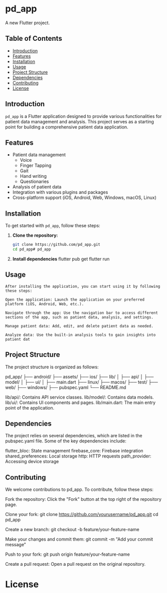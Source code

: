 # pd_app

A new Flutter project.

## Table of Contents

- [Introduction](#introduction)
- [Features](#features)
- [Installation](#installation)
- [Usage](#usage)
- [Project Structure](#project-structure)
- [Dependencies](#dependencies)
- [Contributing](#contributing)
- [License](#license)

## Introduction

`pd_app` is a Flutter application designed to provide various functionalities for patient data management and analysis. This project serves as a starting point for building a comprehensive patient data application.

## Features

- Patient data management
    - Voice 
    - Finger Tapping
    - Gait
    - Hand writing
    - Questionaries
- Analysis of patient data
- Integration with various plugins and packages
- Cross-platform support (iOS, Android, Web, Windows, macOS, Linux)

## Installation

To get started with `pd_app`, follow these steps:

1. **Clone the repository:**
   ```sh
   git clone https://github.com/pd_app.git
   cd pd_app# pd_app

2. **Install dependencies**
    flutter pub get
    flutter run

## Usage
    After installing the application, you can start using it by following these steps:

    Open the application: Launch the application on your preferred platform (iOS, Android, Web, etc.).

    Navigate through the app: Use the navigation bar to access different sections of the app, such as patient data, analysis, and settings.

    Manage patient data: Add, edit, and delete patient data as needed.

    Analyze data: Use the built-in analysis tools to gain insights into patient dat

## Project Structure
The project structure is organized as follows:

pd_app/
├── android/
├── assets/
├── ios/
├── lib/
│   ├── api/
│   ├── model/
│   ├── ui/
│   ├── main.dart
├── linux/
├── macos/
├── test/
├── web/
├── windows/
├── pubspec.yaml
└── README.md

lib/api/: Contains API service classes.
lib/model/: Contains data models.
lib/ui/: Contains UI components and pages.
lib/main.dart: The main entry point of the application.

## Dependencies
The project relies on several dependencies, which are listed in the pubspec.yaml file. Some of the key dependencies include:

flutter_bloc: State management
firebase_core: Firebase integration
shared_preferences: Local storage
http: HTTP requests
path_provider: Accessing device storage

## Contributing
We welcome contributions to pd_app. To contribute, follow these steps:

Fork the repository: Click the "Fork" button at the top right of the repository page.

Clone your fork:
git clone https://github.com/yourusername/pd_app.git
cd pd_app

Create a new branch:
git checkout -b feature/your-feature-name

Make your changes and commit them:
git commit -m "Add your commit message"

Push to your fork:
git push origin feature/your-feature-name

Create a pull request: Open a pull request on the original repository.


# License

